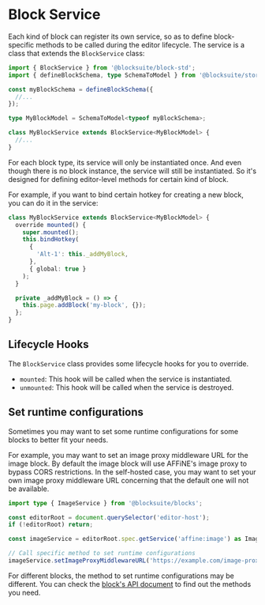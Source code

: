 # Block Service

Each kind of block can register its own service, so as to define block-specific methods to be called during the editor lifecycle. The service is a class that extends the `BlockService` class:

```ts
import { BlockService } from '@blocksuite/block-std';
import { defineBlockSchema, type SchemaToModel } from '@blocksuite/store';

const myBlockSchema = defineBlockSchema({
  //...
});

type MyBlockModel = SchemaToModel<typeof myBlockSchema>;

class MyBlockService extends BlockService<MyBlockModel> {
  //...
}
```

For each block type, its service will only be instantiated once. And even though there is no block instance, the service will still be instantiated. So it's designed for defining editor-level methods for certain kind of block.

For example, if you want to bind certain hotkey for creating a new block, you can do it in the service:

```ts
class MyBlockService extends BlockService<MyBlockModel> {
  override mounted() {
    super.mounted();
    this.bindHotkey(
      {
        'Alt-1': this._addMyBlock,
      },
      { global: true }
    );
  }

  private _addMyBlock = () => {
    this.page.addBlock('my-block', {});
  };
}
```

## Lifecycle Hooks

The `BlockService` class provides some lifecycle hooks for you to override.

- `mounted`: This hook will be called when the service is instantiated.
- `unmounted`: This hook will be called when the service is destroyed.

## Set runtime configurations

Sometimes you may want to set some runtime configurations for some blocks to better fit your needs.

For example, you may want to set an image proxy middleware URL for the image block. By default the image block will use AFFiNE's image proxy to bypass CORS restrictions. In the self-hosted case, you may want to set your own image proxy middleware URL concerning that the default one will not be available.

```ts
import type { ImageService } from '@blocksuite/blocks';

const editorRoot = document.querySelector('editor-host');
if (!editorRoot) return;

const imageService = editorRoot.spec.getService('affine:image') as ImageService;

// Call specific method to set runtime configurations
imageService.setImageProxyMiddlewareURL('https://example.com/image-proxy');
```

For different blocks, the method to set runtime configurations may be different. You can check the [block's API document](/api/@blocksuite/blocks) to find out the methods you need.
